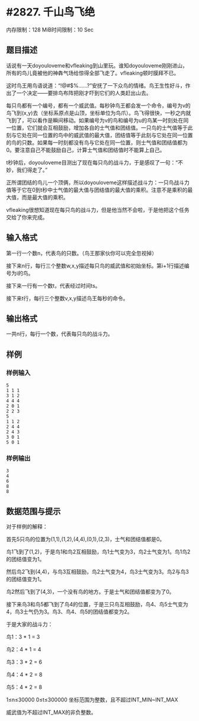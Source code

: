 # #2827. 千山鸟飞绝 

内存限制：128 MiB时间限制：10 Sec

## 题目描述

话说有一天doyouloveme和vfleaking到山里玩。谁知doyouloveme刚刚进山，所有的鸟儿竟被他的神犇气场给惊得全部飞走了。vfleaking顿时膜拜不已。

这时鸟王用鸟语说道：&ldquo;!@#$%&hellip;&hellip;?&rdquo;安抚了一下众鸟的情绪。鸟王生性好斗，作出了一个决定&mdash;&mdash;要排鸟布阵把刚才吓到它们的人类赶出山去。

每只鸟都有一个编号，都有一个威武值。每秒钟鸟王都会发一个命令，编号为v的鸟飞到(x,y)去（坐标系原点是山顶，坐标单位为鸟爪）。鸟飞得很快，一秒之内就飞到了，可以看作是瞬间移动。如果编号为v的鸟和编号为u的鸟某一时刻处在同一位置，它们就会互相鼓励，增加各自的士气值和团结值。一只鸟的士气值等于此刻与它处在同一位置的鸟中的威武值的最大值，团结值等于此刻与它处在同一位置的鸟的只数。如果每一时刻都没有鸟与它处在同一位置，则士气值和团结值都为0。要注意自己不能鼓励自己，计算士气值和团结值时不能算上自己。

t秒钟后，doyouloveme目测出了现在每只鸟的战斗力，于是感叹了一句：&ldquo;不妙，我们得走了。&rdquo;

正所谓团结的鸟儿一个顶俩，所以doyouloveme这样描述战斗力：一只鸟战斗力值等于它在0到t秒中士气值的最大值与团结值的最大值的乘积。注意不是乘积的最大值，而是最大值的乘积。

vfleaking很想知道现在每只鸟的战斗力，但是他当然不会啦，于是他把这个任务交给了你来完成。

## 输入格式

第一行一个数n，代表鸟的只数。（鸟王那家伙你可以完全忽视掉）

接下来n行，每行三个整数w,x,y描述每只鸟的威武值和初始坐标。第i+1行描述编号为i的鸟。

接下来一行有一个数t，代表经过时间ts。

接下来t行，每行三个整数v,x,y描述鸟王每秒的命令。

## 输出格式

一共n行，每行一个数，代表每只鸟的战斗力。

## 样例

### 样例输入

    
    5
    1 1 1
    3 1 2
    4 4 4
    2 0 1
    2 2 3
    5
    1 1 2
    2 4 4
    2 4 3
    3 0 1
    5 0 1
    
    

### 样例输出

    
    3
    4
    6
    8
    8
    
    

## 数据范围与提示

对于样例的解释：

首先5只鸟的位置为(1,1),(1,2),(4,4),(0,1),(2,3)，士气和团结值都是0。

鸟1飞到了(1,2)，于是鸟1和鸟2互相鼓励，鸟1士气变为3，鸟2士气变为1。鸟1鸟2的团结值变为1。

然后鸟2飞到(4,4)，与鸟3互相鼓励，鸟2士气变为4，鸟3士气变为3。鸟2与鸟3的团结值变为1。

鸟2然后飞到了(4,3)，一个没有鸟的地方。于是士气和团结值都变为了0。

接下来鸟3和鸟5都飞到了鸟4的位置，于是三只鸟互相鼓励，鸟4、鸟5士气变为4，鸟3士气仍为3。鸟3、鸟4、鸟5的团结值都变为2。

于是大家的战斗力：

鸟1：3 * 1 = 3

鸟2：4 * 1 = 4

鸟3：3 * 2 = 6

鸟4：4 * 2 = 8

鸟5：4 * 2 = 8

1&le;n&le;30000   0&le;t&le;300000   坐标范围为整数，且不超过INT_MIN~INT_MAX

威武值为不超过INT_MAX的非负整数。
